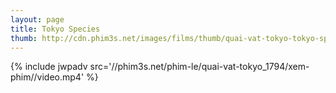 ```yaml
---
layout: page
title: Tokyo Species
thumb: http://cdn.phim3s.net/images/films/thumb/quai-vat-tokyo-tokyo-species-2012.jpg
---
```

{% include jwpadv src='//phim3s.net/phim-le/quai-vat-tokyo_1794/xem-phim//video.mp4' %}